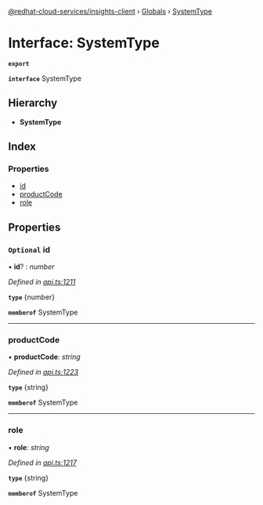 [@redhat-cloud-services/insights-client](../README.md) › [Globals](../globals.md) › [SystemType](systemtype.md)

# Interface: SystemType

**`export`** 

**`interface`** SystemType

## Hierarchy

* **SystemType**

## Index

### Properties

* [id](systemtype.md#optional-id)
* [productCode](systemtype.md#productcode)
* [role](systemtype.md#role)

## Properties

### `Optional` id

• **id**? : *number*

*Defined in [api.ts:1211](https://github.com/RedHatInsights/javascript-clients/blob/master/packages/insights/api.ts#L1211)*

**`type`** {number}

**`memberof`** SystemType

___

###  productCode

• **productCode**: *string*

*Defined in [api.ts:1223](https://github.com/RedHatInsights/javascript-clients/blob/master/packages/insights/api.ts#L1223)*

**`type`** {string}

**`memberof`** SystemType

___

###  role

• **role**: *string*

*Defined in [api.ts:1217](https://github.com/RedHatInsights/javascript-clients/blob/master/packages/insights/api.ts#L1217)*

**`type`** {string}

**`memberof`** SystemType
